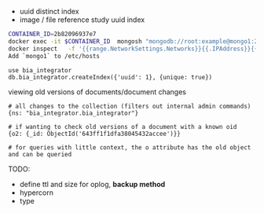 - uuid distinct index
- image / file reference study uuid index

```bash
CONTAINER_ID=2b82096937e7
docker exec -it $CONTAINER_ID  mongosh "mongodb://root:example@mongo1:27018" --eval "rs.initiate();"
docker inspect   -f '{{range.NetworkSettings.Networks}}{{.IPAddress}}{{end}}' $CONTAINER_ID
Add `mongo1` to /etc/hosts
```

```
use bia_integrator
db.bia_integrator.createIndex({'uuid': 1}, {unique: true})
```

viewing old versions of documents/document changes

```
# all changes to the collection (filters out internal admin commands)
{ns: "bia_integrator.bia_integrator"}

# if wanting to check old versions of a document with a known oid
{o2: {_id: ObjectId('643ff1f1dfa38045432accee')}}

# for queries with little context, the o attribute has the old object and can be queried
```

TODO:
- define ttl and size for oplog, **backup method**
- hypercorn
- type